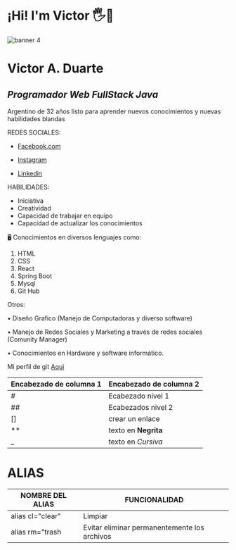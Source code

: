# ¡Hi! I'm Victor 🖐👨‍
![banner 4](https://user-images.githubusercontent.com/105324390/226381424-0570bf8d-1cf6-43ad-889e-55bb7730de9d.jpg)

# Victor A. Duarte
## _Programador Web FullStack Java_

 Argentino de 32 años listo para aprender nuevos conocimientos y nuevas habilidades blandas 
 
REDES SOCIALES:

 - [Facebook.com](https://www.facebook.com/viktor.duarte.5?mibextid=ZbWKwL)

- [Instagram](https://instagram.com/viktorduarte?igshid=ZDdkNTZiNTM=)

- [Linkedin](https://www.linkedin.com/in/victor-duarte-04a1b1261)

HABILIDADES:
* Iniciativa
* Creatividad 
* Capacidad de trabajar en equipo 
* Capacidad de actualizar los conocimientos
 
🖥 Conocimientos en diversos lenguajes como:
1. HTML
2. CSS
3. React
4. Spring Boot
5. Mysql
6. Git Hub

Otros:

• Diseño Grafico (Manejo de Computadoras y diverso software)

• Manejo de Redes Sociales y Marketing a través de redes sociales (Comunity Manager)

• Conocimientos en Hardware y software informático.

Mi perfil de git [Aqui](https://github.com/VIKDUART)

| Encabezado de columna 1 | Encabezado de columna 2 |
|------------------------|------------------------|
| #                     |  Ecabezado nivel 1       |        
|##                     |   Ecabezados nivel 2     |
|[]                     |  crear un enlace         |       
|**                     |  texto en **Negrita**     |      
|_                      | texto en _Cursiva_        |

# ALIAS
| NOMBRE DEL ALIAS | FUNCIONALIDAD |
|------------------|---------------|
| alias cl="clear" | Limpiar        |
|alias rm="trash| Evitar eliminar permanentemente los archivos |
